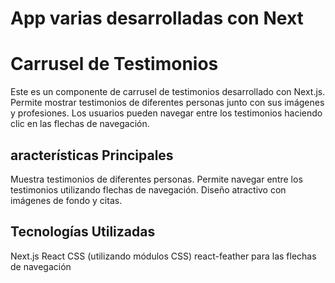 # App varias desarrolladas con Next

# Carrusel de Testimonios

Este es un componente de carrusel de testimonios desarrollado con Next.js. Permite mostrar testimonios de diferentes personas junto con sus imágenes y profesiones. Los usuarios pueden navegar entre los testimonios haciendo clic en las flechas de navegación.

## aracterísticas Principales

Muestra testimonios de diferentes personas.
Permite navegar entre los testimonios utilizando flechas de navegación.
Diseño atractivo con imágenes de fondo y citas.

## Tecnologías Utilizadas

Next.js
React
CSS (utilizando módulos CSS)
react-feather para las flechas de navegación
